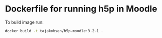# Dockerfile for running h5p in Moodle

To build image run:

```bash
docker build -t tajakobsen/h5p-moodle:3.2.1 .
```